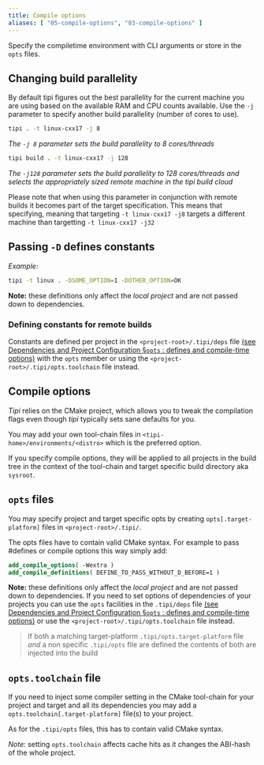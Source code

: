 ```yaml
---
title: Compile options
aliases: [ "05-compile-options", "03-compile-options" ]
---
```


Specify the compiletime environment with CLI arguments or store in the `opts` files.

## Changing build parallelity
By default tipi figures out the best parallelity for the current machine you are using based on the available RAM and CPU counts available.
Use the `-j` parameter to specify another build parallelity (number of cores to use).


```bash
tipi . -t linux-cxx17 -j 8
```

_The `-j 8` parameter sets the build parallelity to 8 cores/threads_


```bash
tipi build . -t linux-cxx17 -j 128
```

_The `-j128` parameter sets the build parallelity to 128 cores/threads and selects the appropriately sized remote machine in the tipi build cloud_

Please note that when using this parameter in conjunction with remote builds it becomes part of the target specification. This means that specifying, meaning that targeting `-t linux-cxx17 -j8` targets a different machine than targetting `-t linux-cxx17 -j32`



## Passing `-D` defines constants

_Example:_

```bash
tipi -t linux . -DSOME_OPTION=1 -DOTHER_OPTION=OK
```

**Note:** these definitions only affect the _local project_ and are not passed down to dependencies. 

### Defining constants for remote builds

Constants are defined per project in the `<project-root>/.tipi/deps` file [(see Dependencies and Project Configuration §`opts` : defines and compile-time options)](./02-dependencies#--opts--defines-and-compile-time-options) with the `opts` member or using the `<project-root>/.tipi/opts.toolchain` file instead.

<!-- TODO what happens if one does both? -->



## Compile options

_Tipi_ relies on the CMake project, which allows you to tweak the compilation flags even though _tipi_ typically sets sane defaults for you.

You may add your own tool-chain files in `<tipi-home>/environments/<distro>` which is the preferred option.

If you specify compile options, they will be applied to all projects in the build tree in the context of the tool-chain and target specific build directory aka `sysroot`.



## `opts` files

You may specify project and target specific opts by creating `opts[.target-platform]` files in `<project-root>/.tipi/`.

The opts files have to contain valid CMake syntax. For example to pass #defines or compile options this way simply add:

```cmake
add_compile_options( -Wextra )
add_compile_definitions( DEFINE_TO_PASS_WITHOUT_D_BEFORE=1 )
```

**Note:** these definitions only affect the _local project_ and are not passed down to dependencies. 
If you need to set options of dependencies of your projects you can use the `opts` facilities in the `.tipi/deps` file [(see Dependencies and Project Configuration §`opts` : defines and compile-time options)](./02-dependencies#--opts--defines-and-compile-time-options)  or use the `<project-root>/.tipi/opts.toolchain` file instead.

> If both a matching target-platform `.tipi/opts.target-platform` file *and* a non specific `.tipi/opts` file are defined the contents of both are injected into the build


## `opts.toolchain` file

If you need to inject some compiler setting in the CMake tool-chain for your project and target and all its dependencies you may add a `opts.toolchain[.target-platform]` file(s) to your project.

As for the `.tipi/opts` files, this has to contain valid CMake syntax.

_Note:_ setting `opts.toolchain` affects cache hits as it changes the ABI-hash of the whole project.

